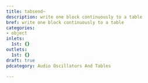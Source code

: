 ```yaml
---
title: tabsend~
description: write one block continuously to a table
bref: write one block continuously to a table
categories:
- object
inlets:
  1st: {}
outlets:
  1st: {}
draft: true
pdcategory: Audio Oscillators And Tables

---
```


